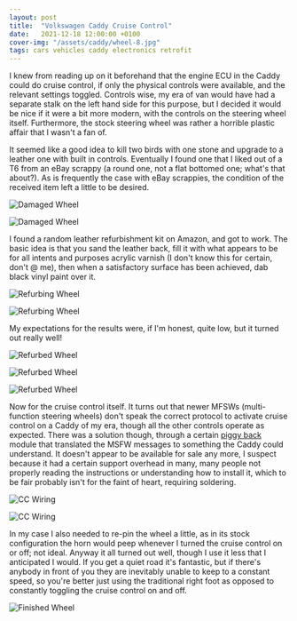 ```yaml
---
layout: post
title:  "Volkswagen Caddy Cruise Control"
date:   2021-12-18 12:00:00 +0100
cover-img: "/assets/caddy/wheel-8.jpg"
tags: cars vehicles caddy electronics retrofit
---
```

I knew from reading up on it beforehand that the engine ECU in the Caddy could do cruise control, if only the physical controls were available, and the relevant settings toggled. Controls wise, my era of van would have had a separate stalk on the left hand side for this purpose, but I decided it would be nice if it were a bit more modern, with the controls on the steering wheel itself. Furthermore, the stock steering wheel was rather a horrible plastic affair that I wasn't a fan of.

It seemed like a good idea to kill two birds with one stone and upgrade to a leather one with built in controls. Eventually I found one that I liked out of a T6 from an eBay scrappy (a round one, not a flat bottomed one; what's that about?). As is frequently the case with eBay scrappies, the condition of the received item left a little to be desired.

![Damaged Wheel](/assets/caddy/wheel-1.jpg)

![Damaged Wheel](/assets/caddy/wheel-2.jpg)

I found a random leather refurbishment kit on Amazon, and got to work. The basic idea is that you sand the leather back, fill it with what appears to be for all intents and purposes acrylic varnish (I don't know this for certain, don't @ me), then when a satisfactory surface has been achieved, dab black vinyl paint over it.

![Refurbing Wheel](/assets/caddy/wheel-3.jpg)

![Refurbing Wheel](/assets/caddy/wheel-4.jpg)

My expectations for the results were, if I'm honest, quite low, but it turned out really well!

![Refurbed Wheel](/assets/caddy/wheel-5.jpg)

![Refurbed Wheel](/assets/caddy/wheel-6.jpg)

![Refurbed Wheel](/assets/caddy/wheel-7.jpg)

Now for the cruise control itself. It turns out that newer MFSWs (multi-function steering wheels) don't speak the correct protocol to activate cruise control on a Caddy of my era, though all the other controls operate as expected. There was a solution though, through a certain [piggy back](http://forum.xhorse.uk/viewforum.php?f=31) module that translated the MSFW messages to something the Caddy could understand. It doesn't appear to be available for sale any more, I suspect because it had a certain support overhead in many, many people not properly reading the instructions or understanding how to install it, which to be fair probably isn't for the faint of heart, requiring soldering.

![CC Wiring](/assets/caddy/wheel-8.jpg)

![CC Wiring](/assets/caddy/wheel-9.jpg)

In my case I also needed to re-pin the wheel a little, as in its stock configuration the horn would peep whenever I turned the cruise control on or off; not ideal. Anyway it all turned out well, though I use it less that I anticipated I would. If you get a quiet road it's fantastic, but if there's anybody in front of you they are inevitably unable to keep to a constant speed, so you're better just using the traditional right foot as opposed to constantly toggling the cruise control on and off.

![Finished Wheel](/assets/caddy/wheel-10.jpg)
